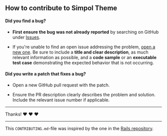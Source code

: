 ## How to contribute to Simpol Theme

#### **Did you find a bug?**

* **First ensure the bug was not already reported** by searching on GitHub under [Issues](https://github.com/scottmathson/simpol-theme/issues).

* If you're unable to find an open issue addressing the problem, [open a new one](https://github.com/scottmathson/simpol-theme/issues/new). Be sure to include a **title and clear description**, as much relevant information as possible, and a **code sample** or an **executable test case** demonstrating the expected behavior that is not occurring.

#### **Did you write a patch that fixes a bug?**

* Open a new GitHub pull request with the patch.

* Ensure the PR description clearly describes the problem and solution. Include the relevant issue number if applicable.

---

Thanks! :heart: :heart: :heart:

---

This `CONTRIBUTING.md`-file was inspired by the one in the [Rails repository](https://github.com/rails/rails/blob/master/CONTRIBUTING.md).
